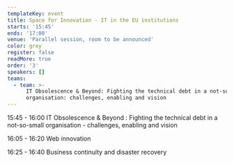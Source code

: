 ```yaml
---
templateKey: event
title: Space for Innovation - IT in the EU institutions
starts: '15:45'
ends: '17:00'
venue: 'Parallel session, room to be announced'
color: grey
register: false
readMore: true
order: '3'
speakers: []
teams:
  - team: >-
      IT Obsolescence & Beyond: Fighting the technical debt in a not-so-small
      organisation: challenges, enabling and vision
---
```

15:45 - 16:00 IT Obsolescence & Beyond
: Fighting the technical debt in a not-so-small organisation - challenges, enabling and vision

16:05 - 16:20 Web innovation

16:25 - 16:40 Business continuity and disaster recovery

